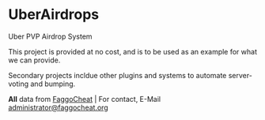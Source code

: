 # UberAirdrops
Uber PVP Airdrop System

This project is provided at no cost, and is to be used as an example for what we can provide.

Secondary projects incldue other plugins and systems to automate server-voting and bumping.

**All** data from [FaggoCheat](https://faggocheat.org/) | For contact, E-Mail [administrator@faggocheat.org](mailto:administrator@faggocheat.org)
